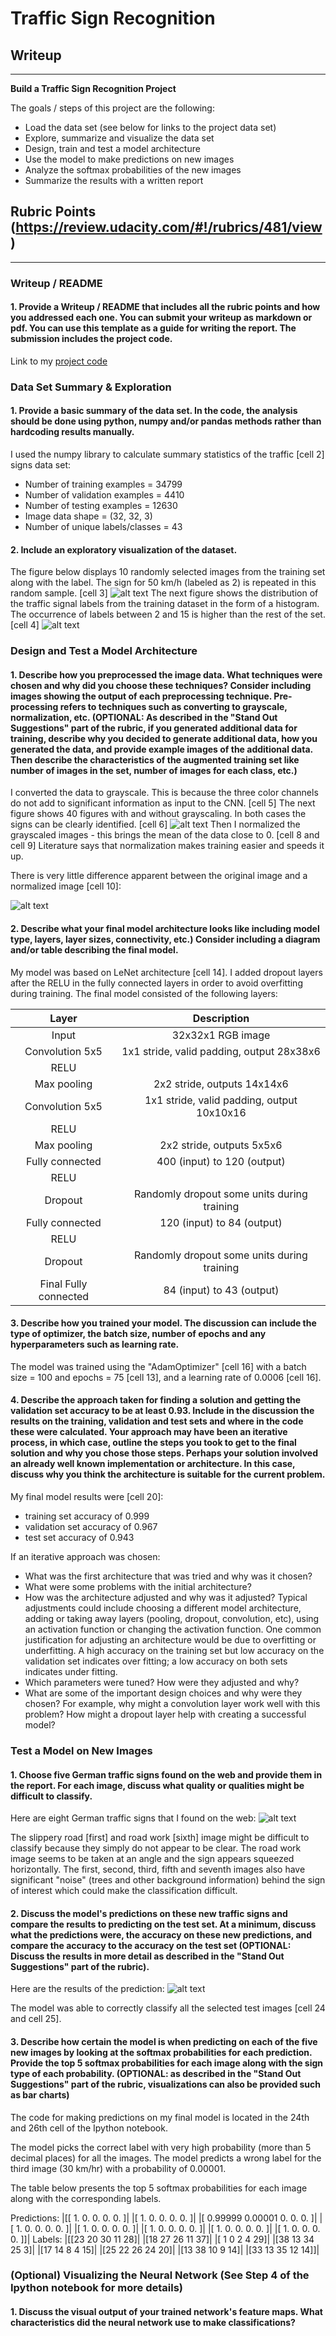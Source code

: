 # **Traffic Sign Recognition** 

## Writeup

---

**Build a Traffic Sign Recognition Project**

The goals / steps of this project are the following:
* Load the data set (see below for links to the project data set)
* Explore, summarize and visualize the data set
* Design, train and test a model architecture
* Use the model to make predictions on new images
* Analyze the softmax probabilities of the new images
* Summarize the results with a written report


[//]: # (Image References)

[image1]:  ./Figures/Example1.jpg "Visualization"
[image2]:  ./Figures/histogram.jpg "Histogram"
[image3]:  ./Figures/ColorVSGray.jpg "Color VS Gray"
[image4]:  ./Figures/OriginalVSNorm.jpg "Original VS Normalized"
[image5]:  ./Figures/MyPictures.jpg "My Pictures"
[image6]:  ./Figures/MyGuesses.jpg "My Guesses"
[image7]:  ./Figures/Conv1Features.jpg "Conv1Features"
[image8]:  ./Figures/Conv1ReluFeatures.jpg "Conv1ReluFeatures"
[image9]:  ./Figures/Conv1Pool.jpg "Conv1Pool"
[image10]: ./Figures/Conv2Fatures.jpg "Conv2Fatures"
[image11]: ./Figures/Conv2ReluFeatures.jpg "Conv2ReluFeatures"
[image12]: ./Figures/Conv2Pool.jpg "Conv2Pool"



## Rubric Points (https://review.udacity.com/#!/rubrics/481/view)
---
### Writeup / README

#### 1. Provide a Writeup / README that includes all the rubric points and how you addressed each one. You can submit your writeup as markdown or pdf. You can use this template as a guide for writing the report. The submission includes the project code.

Link to my [project code](https://github.com/prasadshingne/CarND-Traffic-Sign-Classifier-Project-Submit/blob/master/Traffic_Sign_Classifier.ipynb)

### Data Set Summary & Exploration

#### 1. Provide a basic summary of the data set. In the code, the analysis should be done using python, numpy and/or pandas methods rather than hardcoding results manually.

I used the numpy library to calculate summary statistics of the traffic [cell 2]
signs data set:

* Number of training examples     = 34799
* Number of validation examples   = 4410
* Number of testing examples      = 12630
* Image data shape                = (32, 32, 3)
* Number of unique labels/classes = 43

#### 2. Include an exploratory visualization of the dataset.

The figure below displays 10 randomly selected images from the training set along with the label. The sign for 50 km/h (labeled as 2) is repeated in this random sample. [cell 3]
![alt text][image1]
The next figure shows the distribution of the traffic signal labels from the training dataset in the form of a histogram. The occurrence of labels between 2 and 15 is higher than the rest of the set. [cell 4]
![alt text][image2]


### Design and Test a Model Architecture

#### 1. Describe how you preprocessed the image data. What techniques were chosen and why did you choose these techniques? Consider including images showing the output of each preprocessing technique. Pre-processing refers to techniques such as converting to grayscale, normalization, etc. (OPTIONAL: As described in the "Stand Out Suggestions" part of the rubric, if you generated additional data for training, describe why you decided to generate additional data, how you generated the data, and provide example images of the additional data. Then describe the characteristics of the augmented training set like number of images in the set, number of images for each class, etc.)

I converted the data to grayscale. This is because the three color channels do not add to significant information as input to the CNN. [cell 5]
The next figure shows 40 figures with and without grayscaling. In both cases the signs can be clearly identified. [cell 6] 
![alt text][image3]
Then I normalized the grayscaled images - this brings the mean of the data close to 0. [cell 8 and cell 9] Literature says that normalization makes training easier and speeds it up.

There is very little difference apparent between the original image and a normalized image [cell 10]:

![alt text][image4]

#### 2. Describe what your final model architecture looks like including model type, layers, layer sizes, connectivity, etc.) Consider including a diagram and/or table describing the final model.

My model was based on LeNet architecture [cell 14]. I added dropout layers after the RELU in the fully connected layers in order to avoid overfitting during training. The final model consisted of the following layers:

| Layer         		|     Description	        					| 
|:---------------------:|:---------------------------------------------:| 
| Input         		| 32x32x1 RGB image   							| 
| Convolution 5x5     	| 1x1 stride, valid padding, output 28x38x6 	|
| RELU					|												|
| Max pooling	      	| 2x2 stride,  outputs 14x14x6 				|
| Convolution 5x5	    | 1x1 stride, valid padding, output 10x10x16		|
| RELU					|												|
| Max pooling	      	| 2x2 stride,  outputs 5x5x6 				|
| Fully connected		| 400 (input) to 120 (output)						|
| RELU					|												|
| Dropout        		| Randomly dropout some units during training 			|
| Fully connected		| 120 (input) to 84 (output)						|
| RELU					|												|
| Dropout        		| Randomly dropout some units during training 			|
| Final Fully connected		| 84 (input) to 43 (output)						|

#### 3. Describe how you trained your model. The discussion can include the type of optimizer, the batch size, number of epochs and any hyperparameters such as learning rate.

The model was trained using the "AdamOptimizer" [cell 16] with a batch size = 100 and epochs = 75 [cell 13], and a learning rate of 0.0006 [cell 16].

#### 4. Describe the approach taken for finding a solution and getting the validation set accuracy to be at least 0.93. Include in the discussion the results on the training, validation and test sets and where in the code these were calculated. Your approach may have been an iterative process, in which case, outline the steps you took to get to the final solution and why you chose those steps. Perhaps your solution involved an already well known implementation or architecture. In this case, discuss why you think the architecture is suitable for the current problem.

My final model results were [cell 20]:
* training set accuracy of 0.999
* validation set accuracy of 0.967 
* test set accuracy of 0.943

If an iterative approach was chosen:
* What was the first architecture that was tried and why was it chosen?
* What were some problems with the initial architecture?
* How was the architecture adjusted and why was it adjusted? Typical adjustments could include choosing a different model architecture, adding or taking away layers (pooling, dropout, convolution, etc), using an activation function or changing the activation function. One common justification for adjusting an architecture would be due to overfitting or underfitting. A high accuracy on the training set but low accuracy on the validation set indicates over fitting; a low accuracy on both sets indicates under fitting.
* Which parameters were tuned? How were they adjusted and why?
* What are some of the important design choices and why were they chosen? For example, why might a convolution layer work well with this problem? How might a dropout layer help with creating a successful model?

### Test a Model on New Images

#### 1. Choose five German traffic signs found on the web and provide them in the report. For each image, discuss what quality or qualities might be difficult to classify.

Here are eight German traffic signs that I found on the web:
![alt text][image5] 

The slippery road [first] and road work [sixth] image might be difficult to classify because they simply do not appear to be clear. The road work image seems to be taken at an angle and the sign appears squeezed horizontally. The first, second, third, fifth and seventh images also have significant "noise" (trees and other background information) behind the sign of interest which could make the classification difficult.

#### 2. Discuss the model's predictions on these new traffic signs and compare the results to predicting on the test set. At a minimum, discuss what the predictions were, the accuracy on these new predictions, and compare the accuracy to the accuracy on the test set (OPTIONAL: Discuss the results in more detail as described in the "Stand Out Suggestions" part of the rubric).

Here are the results of the prediction:
![alt text][image6] 

The model was able to correctly classify all the selected test images [cell 24 and cell 25].

#### 3. Describe how certain the model is when predicting on each of the five new images by looking at the softmax probabilities for each prediction. Provide the top 5 softmax probabilities for each image along with the sign type of each probability. (OPTIONAL: as described in the "Stand Out Suggestions" part of the rubric, visualizations can also be provided such as bar charts)

The code for making predictions on my final model is located in the 24th and 26th cell of the Ipython notebook.

The model picks the correct label with very high probability (more than 5 decimal places) for all the images. The model predicts a wrong label for the third image (30 km/hr) with a probability of 0.00001. 

The table below presents the top 5 softmax probabilities for each image along with the corresponding labels.

Predictions:
 |[[ 1.       0.       0.       0.       0.     ]|
 |[ 1.       0.       0.       0.       0.     ]|
 |[ 0.99999  0.00001  0.       0.       0.     ]|
 |[ 1.       0.       0.       0.       0.     ]|
 |[ 1.       0.       0.       0.       0.     ]|
 |[ 1.       0.       0.       0.       0.     ]|
 |[ 1.       0.       0.       0.       0.     ]|
 |[ 1.       0.       0.       0.       0.     ]]|
Labels:
 |[[23 20 30 11 28]|
 |[18 27 26 11 37]|
 |[ 1  0  2  4 29]|
 |[38 13 34 25  3]|
 |[17 14  8  4 15]|
 |[25 22 26 24 20]|
 |[13 38 10  9 14]|
 |[33 13 35 12 14]]|



### (Optional) Visualizing the Neural Network (See Step 4 of the Ipython notebook for more details)
#### 1. Discuss the visual output of your trained network's feature maps. What characteristics did the neural network use to make classifications?


